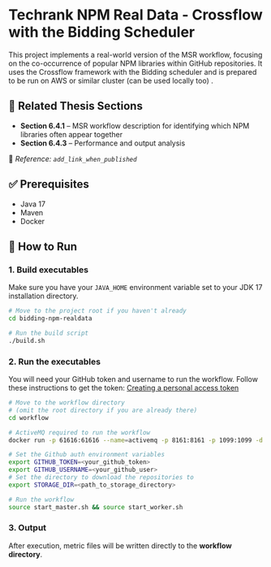 # Techrank NPM Real Data - Crossflow with the Bidding Scheduler
This project implements a real-world version of the MSR workflow, focusing on the co-occurrence of popular NPM libraries within GitHub repositories. It uses the Crossflow framework with the Bidding scheduler and is prepared to be run on AWS or similar cluster (can be used locally too) .

## 📘 Related Thesis Sections

- **Section 6.4.1** – MSR workflow description for identifying which NPM libraries often appear together
- **Section 6.4.3** – Performance and output analysis

📎 *Reference: `add_link_when_published`*

## ✅ Prerequisites

- Java 17
- Maven
- Docker

## 🚀 How to Run

### 1. Build executables

Make sure you have your `JAVA_HOME` environment variable set to your JDK 17 installation directory.

```bash
# Move to the project root if you haven't already
cd bidding-npm-realdata

# Run the build script
./build.sh
```

### 2. Run the executables

You will need your GitHub token and username to run the workflow.
Follow these instructions to get the token:
[Creating a personal access token](https://docs.github.com/en/github/authenticating-to-github/creating-a-personal-access-token)

```bash
# Move to the workflow directory 
# (omit the root directory if you are already there)
cd workflow

# ActiveMQ required to run the workflow
docker run -p 61616:61616 --name=activemq -p 8161:8161 -p 1099:1099 -d antonw/activemq-jmx

# Set the Github auth environment variables
export GITHUB_TOKEN=<your_github_token>
export GITHUB_USERNAME=<your_github_user>
# Set the directory to download the repositories to
export STORAGE_DIR=<path_to_storage_directory>

# Run the workflow
source start_master.sh && source start_worker.sh
```

### 3. Output

After execution, metric files will be written directly to the **workflow directory**.
